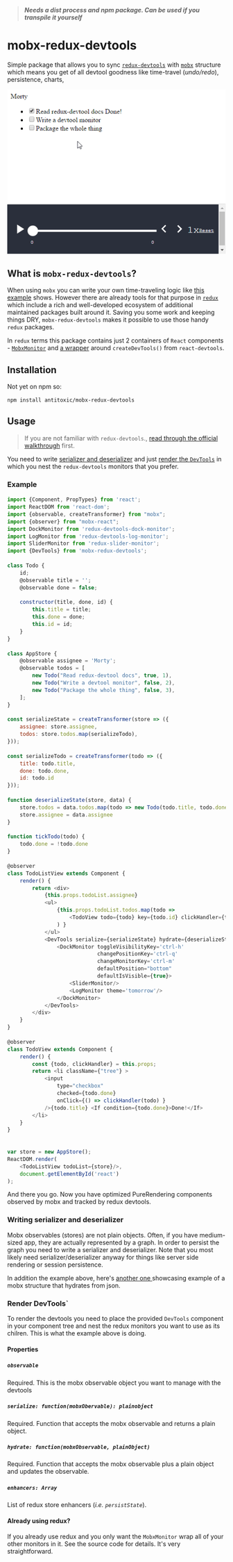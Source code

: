 > ***Needs a dist process and npm package. Can be used if you transpile it yourself***

# mobx-redux-devtools
Simple package that allows you to sync [`redux-devtools`](https://github.com/gaearon/redux-devtools)
with [`mobx`](https://github.com/mobxjs/mobx) structure which means you get of all devtool goodness like time-travel (*undo/redo*),
persistence, charts,

![Devtools preview](./docs/preview.gif)

## What is `mobx-redux-devtools`?
When using `mobx` you can write your own time-traveling logic like [this example](https://github.com/mobxjs/mobx-reactive2015-demo)
shows. However there are already tools for that purpose in [`redux`](https://github.com/reactjs/redux) which include a
rich and well-developed ecosystem of additional maintained packages built around it.
Saving you some work and keeping things DRY, `mobx-redux-devtools` makes it possible to use those
handy `redux` packages.

In `redux` terms this package contains just 2 containers of `React` components - [`MobxMonitor`](./src/monitor.js)
and [a wrapper](./src/devtools.js) around `createDevTools()` from `react-devtools`.

## Installation
Not yet on npm so:
```
npm install antitoxic/mobx-redux-devtools
```

## Usage
> If you are not familiar with `redux-devtools`.,
> [read through the official walkthrough](https://github.com/gaearon/redux-devtools/blob/master/docs/Walkthrough.md) first.

You need to write [serializer and deserializer](#serializing) and just [render the `DevTools`](#render)
in which you nest the `redux-devtools` monitors that you prefer.

### Example
```js
import {Component, PropTypes} from 'react';
import ReactDOM from 'react-dom';
import {observable, createTransformer} from "mobx";
import {observer} from "mobx-react";
import DockMonitor from 'redux-devtools-dock-monitor';
import LogMonitor from 'redux-devtools-log-monitor';
import SliderMonitor from 'redux-slider-monitor';
import {DevTools} from 'mobx-redux-devtools';

class Todo {
    id;
    @observable title = '';
    @observable done = false;

    constructor(title, done, id) {
        this.title = title;
        this.done = done;
        this.id = id;
    }
}

class AppStore {
    @observable assignee = 'Morty';
    @observable todos = [
        new Todo("Read redux-devtool docs", true, 1),
        new Todo("Write a devtool monitor", false, 2),
        new Todo("Package the whole thing", false, 3),
    ];
}

const serializeState = createTransformer(store => ({
    assignee: store.assignee,
    todos: store.todos.map(serializeTodo),
}));

const serializeTodo = createTransformer(todo => ({
    title: todo.title,
    done: todo.done,
    id: todo.id
}));

function deserializeState(store, data) {
    store.todos = data.todos.map(todo => new Todo(todo.title, todo.done, todo.id));
    store.assignee = data.assignee
}

function tickTodo(todo) {
    todo.done = !todo.done
}

@observer
class TodoListView extends Component {
    render() {
        return <div>
            {this.props.todoList.assignee}
            <ul>
                {this.props.todoList.todos.map(todo =>
                    <TodoView todo={todo} key={todo.id} clickHandler={tickTodo}/>
                ) }
            </ul>
            <DevTools serialize={serializeState} hydrate={deserializeState} observable={store}>
                <DockMonitor toggleVisibilityKey='ctrl-h'
                             changePositionKey='ctrl-q'
                             changeMonitorKey='ctrl-m'
                             defaultPosition="bottom"
                             defaultIsVisible={true}>
                    <SliderMonitor/>
                    <LogMonitor theme='tomorrow'/>
                </DockMonitor>
            </DevTools>
        </div>
    }
}

@observer
class TodoView extends Component {
    render() {
        const {todo, clickHandler} = this.props;
        return <li className={"tree"} >
            <input
                type="checkbox"
                checked={todo.done}
                onClick={() => clickHandler(todo) }
            />{todo.title} <If condition={todo.done}>Done!</If>
        </li>
    }
}


var store = new AppStore();
ReactDOM.render(
    <TodoListView todoList={store}/>,
    document.getElementById('react')
);
```

And there you go. Now you have optimized PureRendering components observed by mobx and
tracked by redux devtools.

<a name="serializing"></a>
### Writing serializer and deserializer
Mobx observables (stores) are not plain objects. Often, if you have medium-sized app, they
are actually represented by a graph. In order to persist the graph you need
to write a serializer and deserializer. Note that you most likely need
serializer/deserializer anyway for things like server side rendering or session persistence.

In addition the example above, here's [another one ](https://mobxjs.github.io/mobx/best/store.html)
showcasing example of a mobx structure that hydrates from json.

<a name="render"></a>
### Render DevTools`
To render the devtools you need to place the provided `DevTools` component in your component tree and nest the
redux monitors you want to use as its chilren. This is what the example above is doing.

#### Properties

##### `observable`
Required. This is the mobx observable object you want to manage with the devtools

##### `serialize: function(mobxObervable): plainobject`
Required. Function that accepts the mobx observable and returns a plain object.

##### `hydrate: function(mobxObservable, plainObject)`
Required. Function that accepts the mobx observable plus a plain object and updates the observable.

##### `enhancers: Array`
List of redux store enhancers (*i.e. `persistState`*).

#### Already using redux?
If you already use redux and you only want the `MobxMonitor` wrap all of your
other monitors in it. See the source code for details. It's very straightforward.
